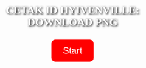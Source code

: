 <!DOCTYPE html>
<html lang="id">
<head>
  <meta charset="UTF-8">
  <title>The Hyven Trials</title>
  <style>
    body {
      margin: 0;
      font-family: 'Georgia', serif;
    }
    .slide {
      display: none;
      height: 100vh;
      width: 100vw;
      background-size: cover;
      background-position: center;
      position: relative;
    }
    .active {
      display: block;
    }
    .centered {
      position: absolute;
      top: 50%;
      left: 50%;
      transform: translate(-50%, -50%);
      text-align: center;
    }
    .btn {
      background-color: red;
      color: white;
      border: none;
      padding: 15px 30px;
      font-size: 24px;
      cursor: pointer;
      border-radius: 10px;
      margin: 10px;
    }
    .title {
      font-size: 28px;
      font-weight: bold;
      color: white;
      text-shadow: 2px 2px 5px black;
      margin-bottom: 20px;
    }
    .next-text {
      color: white;
      position: absolute;
      bottom: 30px;
      right: 30px;
      font-size: 22px;
      text-shadow: 2px 2px 5px black;
      cursor: pointer;
    }
  </style>
</head>
<body>

  <!-- Slide 1 -->
  <div id="slide1" class="slide active" style="background-image: url('https://i.imgur.com/N7aX6LQ.png');">
    <div class="centered">
      <div class="title">CETAK ID HYIVENVILLE:<br>DOWNLOAD PNG</div>
      <button class="btn" onclick="nextSlide()">Start</button>
    </div>
  </div>

  <!-- Slide 2 -->
  <div id="slide2" class="slide" style="background-image: url('https://i.imgur.com/uEDttLf.png');">
    <div class="centered">
      <div class="title">Kamu keturunan apa?</div>
      <button class="btn" onclick="chooseGroup('princess')">Princess</button>
      <button class="btn" onclick="chooseGroup('vampire')">Prince Vampire</button>
    </div>

  <!-- Script -->
  <script>
    function nextSlide() {
      document.getElementById('slide1').classList.remove('active');
      document.getElementById('slide2').classList.add('active');
    }

    function chooseGroup(group) {
      if (group === 'princess') {
        window.location.href = 'https://hyivenvilleofc.github.io/princess-id/'; // ganti dengan halaman pertanyaan princess
      } else if (group === 'vampire') {
        window.location.href = 'https://hyivenvilleofc.github.io/prince-vampire-id/'; // ganti dengan halaman pertanyaan vampire
      }
    }
  </script>

</body>
</html>
